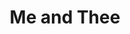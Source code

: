 ---
title: Me and Thee
year: 1972
opening_date: 1972-04-28
closing_date: 1972-05-13
layout: productions
image:
image_caption:
image_credit:
playbill:
category:
Theatre: Theatre Jacksonville
Venue: Little Theatre
cast:
  Alice Carter: Sabina Meyer
  Paul Carter: Bill Harriman
  Roger Carter: Don Powell
  Dr. Grant Reeves: Roby Robson
  Lela: Betty Green
  Meter Maid: Terry McIntire
crew:
  Director: Robert Knowles
  Scene Design: Hal Henderson
  Stage Manager: Steve Kawabata
  Lighting: Bill Weir
  Sound: Sara Jo Weir
  Properties:
    - Katie Raven
    - Karen Wakefield
    - Vivienne Winemiller
    - Margaret Winstead
  Stage Crew:
    - Doug Thomas
    - Bill Merwin
  Set Construction:
    - Doug Chinchester
    - Bert Covert
    - Lara Johnson
    - Steve Kawabata
    - Marcia Patch
    - Philip Scott-Smith
    - Katie Raven
    - Sara Jo Weir
orchestra:
external_links:
---